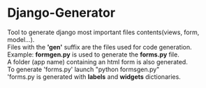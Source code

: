 # Django-Generator
Tool to generate django most important files contents(views, form, model...).<br>
Files with the <b>'gen'</b> suffix are the files used for code generation.<br>
Example: <b>formgen.py</b> is used to generate the <b>forms.py</b> file.<br> A folder (app name) containing an html form is also generated.<br>
To generate 'forms.py' launch "python formsgen.py"<br>
'forms.py is generated with <b>labels</b> and <b>widgets</b> dictionaries.
